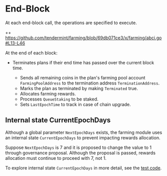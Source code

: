 <!-- order: 6 -->
# End-Block

At each end-block call, the operations are specified to execute.

++ https://github.com/tendermint/farming/blob/69db071ce3/x/farming/abci.go#L13-L46

At the end of each block:

- Terminates plans if their end time has passed over the current block time. 

  - Sends all remaining coins in the plan's farming pool account `FarmingPoolAddress` to the termination address `TerminationAddress`.
  - Marks the plan as terminated by making `Terminated` true. 
  - Allocates farming rewards.
  - Processes `QueueStaking` to be staked.
  - Sets `LastEpochTime` to track in case of chain upgrade.

## Internal state CurrentEpochDays

Although a global parameter `NextEpochDays` exists, the farming module uses an internal state `CurrentEpochDays` to prevent impacting rewards allocation. 

Suppose `NextEpochDays` is 7 and it is proposed to change the value to 1 through governance proposal. Although the proposal is passed, rewards allocation must continue to proceed with 7, not 1. 

To explore internal state `CurrentEpochDays` in more detail, see the [test code](https://github.com/tendermint/farming/blob/69db071ce3/x/farming/abci_test.go#L12-L64). 
